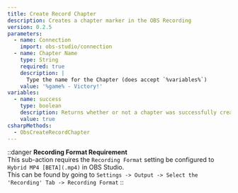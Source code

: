 ```yaml
---
title: Create Record Chapter
description: Creates a chapter marker in the OBS Recording
version: 0.2.5
parameters:
  - name: Connection
    import: obs-studio/connection
  - name: Chapter Name
    type: String
    required: true
    description: |
      Type the name for the Chapter (does accept `%variables%`)
    value: '%game% - Victory!'
variables:
  - name: success
    type: boolean
    description: Returns whether or not a chapter was successfully created
    value: true
csharpMethods:
  - ObsCreateRecordChapter
---
```


::danger
**Recording Format Requirement**
<br>
This sub-action requires the `Recording Format` setting be configured to `Hybrid MP4 [BETA](.mp4)` in OBS Studio.
<br>
This can be found by going to `Settings -> Output -> Select the 'Recording' Tab -> Recording Format`
::